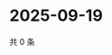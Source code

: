 # 2025-09-19

共 0 条

<!-- BEGIN ZHIHUQUESTIONS -->
<!-- 最后更新时间 Fri Sep 19 2025 20:22:03 GMT+0800 (China Standard Time) -->

<!-- END ZHIHUQUESTIONS -->
